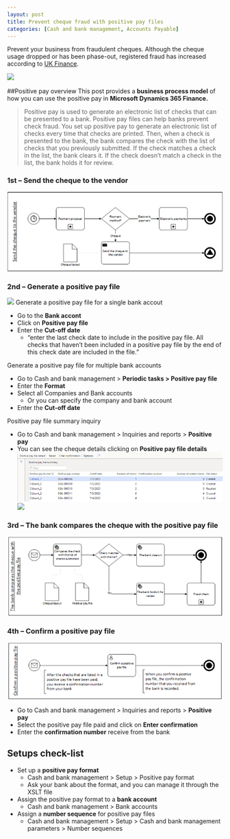 ```yaml
---
layout: post
title: Prevent cheque fraud with positive pay files
categories: [Cash and bank management, Accounts Payable]
---
```

Prevent your business from fraudulent cheques. Although the cheque usage dropped or has been phase-out, registered fraud has increased according to [UK Finance](https://www.ukfinance.org.uk/system/files/Fraud-The-Facts-2020-FINAL-ONLINE-18-March.pdf).

![](/images/prevent-cheque-fraud-with-positive-pay-files/image1.webp)

##Positive pay overview
This post provides a **business process model** of how you can use the positive pay in **Microsoft Dynamics 365 Finance.**
> Positive pay is used to generate an electronic list of checks that can be presented to a bank. Positive pay files can help banks prevent check fraud. You set up positive pay to generate an electronic list of checks every time that checks are printed. Then, when a check is presented to the bank, the bank compares the check with the list of checks that you previously submitted. If the check matches a check in the list, the bank clears it. If the check doesn’t match a check in the list, the bank holds it for review.

### 1st – Send the cheque to the vendor
![](/images/prevent-cheque-fraud-with-positive-pay-files/image2.png)
### 2nd – Generate a positive pay file
![](/images/prevent-cheque-fraud-with-positive-pay-files/image3.pmg)
Generate a positive pay file for a single bank accout
- Go to the **Bank accont**
- Click on **Positive pay file**
- Enter the **Cut-off date**
    - “enter the last check date to include in the positive pay file. All checks that haven’t been included in a positive pay file by the end of this check date are included in the file.”

Generate a positive pay file for multiple bank accounts
- Go to Cash and bank management > **Periodic tasks > Positive pay file**
- Enter the **Format**
- Select all Companies and Bank accounts
    - Or you can specify the company and bank account
- Enter the **Cut-off date**

Positive pay file summary inquiry
- Go to Cash and bank management > Inquiries and reports > **Positive pay**
- You can see the cheque details clicking on **Positive pay file details**
![](/images/prevent-cheque-fraud-with-positive-pay-files/image4.jpg)
![](/prevent-cheque-fraud-with-positive-pay-files/image5.jpg)

### 3rd – The bank compares the cheque with the positive pay file
![](/images/prevent-cheque-fraud-with-positive-pay-files/image6.png)
### 4th – Confirm a positive pay file
![](/images/prevent-cheque-fraud-with-positive-pay-files/image7.png)
- Go to Cash and bank management > Inquiries and reports > **Positive pay**
- Select the positive pay file paid and click on **Enter confirmation**
- Enter the **confirmation number** receive from the bank

## Setups check-list
- Set up a **positive pay format**
    - Cash and bank management > Setup > Positive pay format
    - Ask your bank about the format, and you can manage it through the XSLT file
- Assign the positive pay format to a **bank account**
    - Cash and bank management > Bank accounts
- Assign a **number sequence** for positive pay files
    - Cash and bank management > Setup > Cash and bank management parameters > Number sequences